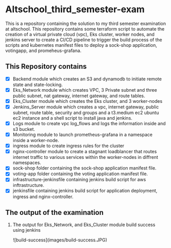 # Altschool_third_semester-exam
This is a repository containing the solution to my third semester examination at altschool.
This repository contains some terraform script to automate the creation of a virtual private cloud (vpc), Eks cluster, worker nodes, and jenkins server to create a 
CI/CD pipeline to trigger the build process of the scripts and kubernetes manifest files to deploy a sock-shop application, votingapp, and promeheus-grafana.

## This Repository contains
- [x] Backend module which creates an S3 and dynamodb to initiate remote state and state-locking.
- [x] Eks_Network module which creates VPC, 3 Private subnet and three public subnet, nat gateway, internet gateway, and route tables.
- [x] Eks_Cluster module which creates the Eks cluster, and 3 worker-nodes
- [x] Jenkins_Server module which creates a vpc, internet gateway, public subnet, route table, security and groups and a t3.medium ec2 ubuntu ec2 instance and a shell script to install java and jenkins.
- [x] Logs module to create vpc log_flows and logs the information inside and s3 bucket.
- [x] Monitoring module to launch prometheus-grafana in a namespace inside a worker-node.
- [x] ingress module to create ingress rules for the cluster
- [x] nginx-controller module to create a stagnant loadblancer that routes internet traffic to various services within the worker-nodes in diffrent namespaces.
- [x] sock-shop folder containing the sock-shop application manifest file.
- [x] voting-app folder containing the voting application manifest file.
- [x] infrastructure-jenkinsfile containing jenkins build script for aws inftrastructure.
- [x] jenkinsfile containing jenkins build script for application deployment, ingress and nginx-controller.

## The output of the examination

<ol>
  <li> The output for Eks_Network, and Eks_Cluster module build success using jenkins
    <p> ![build-success](images/build-success.JPG) </p>
  </li>
</ol>
